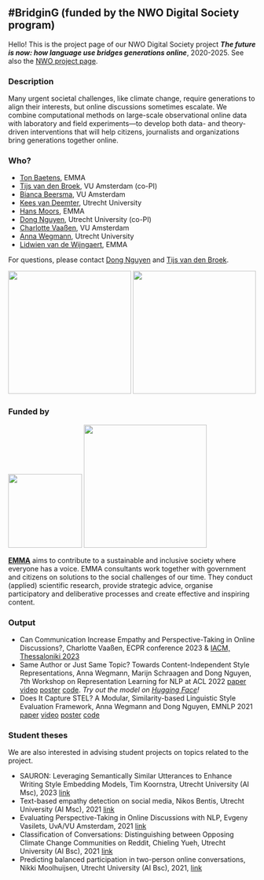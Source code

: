 ## #BridginG (funded by the NWO Digital Society program)

Hello! This is the project page of our NWO Digital Society project **_The future is now: how language use bridges generations online_**, 2020-2025. See also the [NWO project page](https://www.nwo.nl/projecten/41019007-0).

### Description

Many urgent societal challenges, like climate change, require generations to align their interests, but
online discussions sometimes escalate. We combine computational methods on large-scale observational
online data with laboratory and field experiments—to develop both data- and theory-driven interventions
that will help citizens, journalists and organizations bring generations together online.


### Who?

* [Ton Baetens](https://www.emma.nl/team/ton-baetens), EMMA
* [Tijs van den Broek](https://research.vu.nl/en/persons/tijs-van-den-broek), VU Amsterdam (co-PI)
* [Bianca Beersma](https://research.vu.nl/en/persons/bianca-beersma), VU Amsterdam
* [Kees van Deemter](https://www.uu.nl/medewerkers/CJvanDeemter), Utrecht University
* [Hans Moors](https://www.emma.nl/team/hans-moors), EMMA
* [Dong Nguyen](https://www.dongnguyen.nl), Utrecht University (co-PI)
* [Charlotte Vaaßen](https://research.vu.nl/en/persons/charlotte-elisabeth-vaassen), VU Amsterdam
* [Anna Wegmann](https://annawegmann.github.io/), Utrecht University
* [Lidwien van de Wijngaert](https://www.emma.nl/team/lidwien-van-de-wijngaert), EMMA

For questions, please contact [Dong Nguyen](https://www.dongnguyen.nl/) and [Tijs van den Broek](https://research.vu.nl/en/persons/tijs-van-den-broek).

<a href="https://www.uu.nl/"><img src="img/UU_logo_EN_CMYK.png" width="250"></a>
<a href="https://www.vu.nl/"><img src="img/VUlogo_NL_Blauw_HR_RGB_tcm289-201375.png" width="250"></a>


### Funded by

<a href="https://www.nwo.nl"><img src="img/NWO-logo - witruimte.png" width="150"></a>
<a href="https://www.emma.nl/"><img src="img/emma-logo.svg" width="250"></a>

**[EMMA](https://www.emma.nl/)** aims to contribute to a sustainable and inclusive society where everyone has a voice. EMMA consultants work together with government and citizens on solutions to the social challenges of our time. They conduct (applied) scientific research, provide strategic advice, organise participatory and deliberative processes and create effective and inspiring content.

### Output

* Can Communication Increase Empathy and Perspective-Taking in Online Discussions?, Charlotte Vaaßen, ECPR conference 2023 & [IACM, Thessaloniki 2023](https://osf.io/7kanx)
* Same Author or Just Same Topic? Towards Content-Independent Style Representations, Anna Wegmann, Marijn Schraagen and Dong Nguyen, 7th Workshop on Representation Learning for NLP at ACL 2022 [paper](https://aclanthology.org/2022.repl4nlp-1.26/) [video](https://www.youtube.com/watch?v=QHW7pfwJ56E) [poster](https://annawegmann.github.io/pdf/Style-Embedding_Poster.pdf) [code](https://github.com/nlpsoc/Style-Embeddings). *Try out the model on [Hugging Face](https://huggingface.co/AnnaWegmann/Style-Embedding)!*
* Does It Capture STEL? A Modular, Similarity-based Linguistic Style Evaluation Framework, Anna Wegmann and Dong Nguyen, EMNLP 2021 [paper](https://aclanthology.org/2021.emnlp-main.569/) [video](https://www.youtube.com/watch?v=WPbxyOrDK6w) [poster](https://annawegmann.github.io/pdf/STEL-poster.pdf) [code](https://github.com/nlpsoc/stel)

### Student theses

We are also interested in advising student projects on topics related to the project. 

* SAURON: Leveraging Semantically Similar Utterances to Enhance Writing Style Embedding Models, Tim Koornstra, Utrecht University (AI Msc), 2023 [link](https://studenttheses.uu.nl/handle/20.500.12932/44226)
* Text-based empathy detection on social media, Nikos Bentis, Utrecht University (AI Msc), 2021 [link](https://studenttheses.uu.nl/handle/20.500.12932/41238)
* Evaluating Perspective-Taking in Online Discussions with NLP, Evgeny Vasilets, UvA/VU Amsterdam, 2021 [link](https://scripties.uba.uva.nl/search?id=724167)
* Classification of Conversations: Distinguishing between Opposing Climate Change Communities on Reddit, Chieling Yueh, Utrecht University (AI Bsc), 2021 [link](https://studenttheses.uu.nl/handle/20.500.12932/40698)
* Predicting balanced participation in two-person online conversations, Nikki Moolhuijsen, Utrecht University (AI Bsc), 2021, [link](https://studenttheses.uu.nl/handle/20.500.12932/1220)
